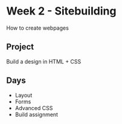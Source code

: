 # Week 2 - Sitebuilding
How to create webpages

## Project
Build a design in HTML + CSS 

## Days
- Layout
- Forms
- Advanced CSS
- Build assignment
